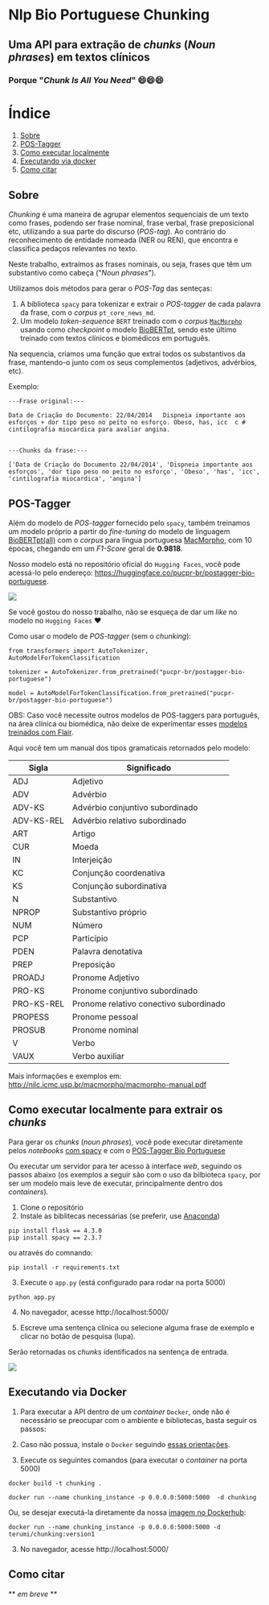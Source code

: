 # Nlp Bio Portuguese Chunking
## Uma API para extração de *chunks* (*Noun phrases*) em textos clínicos
### Porque "*Chunk Is All You Need*" 😄😄😄

# Índice
1. [Sobre](#sobre)
2. [POS-Tagger](#pos-tagger)
3. [Como executar localmente](#como-executar-localmente-para-extrair-os-chunks)
4. [Executando via docker](#executando-via-docker)
5. [Como citar](#como-citar)

## Sobre

*Chunking* é uma maneira de agrupar elementos sequenciais de um texto como frases, podendo ser frase nominal, frase verbal, frase preposicional etc, utilizando a sua parte do discurso (*POS-tag*). Ao contrário do reconhecimento de entidade nomeada (NER ou REN), que encontra e classifica pedaços relevantes no texto.

Neste trabalho, extraímos as frases nominais, ou seja, frases que têm um substantivo como cabeça ("*Noun phrases*"). 

Utilizamos dois métodos para gerar o *POS-Tag* das senteças:

1. A biblioteca `spacy` para tokenizar e extrair o *POS-tagger* de cada palavra da frase, com o *corpus* `pt_core_news_md`.
2. Um modelo *token-sequence* `BERT` treinado com o *corpus* [`MacMorpho`](http://nilc.icmc.usp.br/macmorpho/) usando como *checkpoint* o modelo [BioBERTpt](https://huggingface.co/pucpr/biobertpt-all), sendo este último treinado com textos clínicos e biomédicos em português.

Na sequencia, criamos uma função que extrai todos os substantivos da frase, mantendo-o junto com os seus complementos (adjetivos, advérbios, etc).

Exemplo: 
```
---Frase original:---

Data de Criação do Documento: 22/04/2014   Dispneia importante aos esforços + dor tipo peso no peito no esforço. Obeso, has, icc  c # cintilografia miocardica para avaliar angina.


---Chunks da frase:---

['Data de Criação do Documento 22/04/2014', 'Dispneia importante aos esforços', 'dor tipo peso no peito no esforço', 'Obeso', 'has', 'icc', 'cintilografia miocardica', 'angina']
```

## POS-Tagger

Além do modelo de *POS-tagger* fornecido pelo `spacy`, também treinamos um modelo próprio a partir do *fine-tuning* do modelo de linguagem [BioBERTpt(all)](https://huggingface.co/pucpr/biobertpt-all) com o *corpus* para língua portuguesa [MacMorpho](http://nilc.icmc.usp.br/macmorpho/), com 10 épocas, chegando em um *F1-Score* geral de **0.9818**.

Nosso modelo está no repositório oficial do `Hugging Faces`, você pode acessá-lo pelo endereço: https://huggingface.co/pucpr-br/postagger-bio-portuguese.

<img src="img/postagger-huggingfaces.png">

Se você gostou do nosso trabalho, não se esqueça de dar um *like* no modelo no `Hugging Faces` ❤️

Como usar o modelo de *POS-tagger* (sem o *chunking*):

```
from transformers import AutoTokenizer, AutoModelForTokenClassification

tokenizer = AutoTokenizer.from_pretrained("pucpr-br/postagger-bio-portuguese")

model = AutoModelForTokenClassification.from_pretrained("pucpr-br/postagger-bio-portuguese")
```

OBS: Caso você necessite outros modelos de POS-taggers para português, na área clínica ou biomédica, não deixe de experimentar esses [modelos treinados com Flair](https://github.com/HAILab-PUCPR/portuguese-clinical-pos-tagger).

Aqui você tem um manual dos tipos gramaticais retornados pelo modelo:

| Sigla  |  Significado  |
| ------------------- | ------------------- |
|  ADJ |  Adjetivo |
|  ADV |  Advérbio |
|  ADV-KS |  Advérbio conjuntivo subordinado  |
|  ADV-KS-REL |   Advérbio relativo subordinado |
|  ART |  Artigo  |
|  CUR |  Moeda  |
|  IN |  Interjeição |
|  KC |  Conjunção coordenativa |
|  KS |  Conjunção subordinativa |
|  N |  Substantivo |
|  NPROP | Substantivo próprio |
|  NUM |  Número |
|  PCP |  Particípio |
|  PDEN |  Palavra denotativa |
|  PREP |  Preposição |
|  PROADJ |  Pronome Adjetivo |
|  PRO-KS |  Pronome conjuntivo subordinado |
|  PRO-KS-REL |  Pronome relativo conectivo subordinado |
|  PROPESS |  Pronome pessoal |
|  PROSUB |  Pronome nominal |
|  V | Verbo |
|  VAUX  | Verbo auxiliar |

Mais informações e exemplos em: http://nilc.icmc.usp.br/macmorpho/macmorpho-manual.pdf

## Como executar localmente para extrair os *chunks*

Para gerar os *chunks* (*noun phrases*), você pode executar diretamente pelos *notebooks* [com spacy](https://github.com/lisaterumi/nlp-portuguese-chunking/blob/main/notebook/chunking-portuguese_spacy.ipynb) e com o [POS-Tagger Bio Portuguese](https://github.com/lisaterumi/nlp-portuguese-chunking/blob/main/notebook/chunking-portuguese_postagger_biopt.ipynb)

Ou executar um servidor para ter acesso à interface *web*, seguindo os passos abaixo (os exemplos a seguir são com o uso da bilbioteca `spacy`, por ser um modelo mais leve de executar, principalmente dentro dos *containers*).

1. Clone o repositório
2. Instale as biblitecas necessárias (se preferir, use [Anaconda](http://www.anaconda.com))
```
pip install flask == 4.3.0
pip install spacy == 2.3.7
```
ou através do comnando:
```
pip install -r requirements.txt
```
3. Execute o `app.py` (está configurado para rodar na porta 5000)
```
python app.py
```
4. No navegador, acesse http://localhost:5000/

5. Escreve uma sentença clínica ou selecione alguma frase de exemplo e clicar no botão de pesquisa (lupa). 
 
Serão retornadas os *chunks* identificados na sentença de entrada. 
 
<img src="img/chunk.png">

## Executando via Docker

1. Para executar a API dentro de um *container* `Docker`, onde não é necessário se preocupar com o ambiente e bibliotecas, basta seguir os passos:

1. Caso não possua, instale o `Docker` seguindo [essas orientações](https://docs.docker.com/get-started/).

2. Execute os seguintes comandos (para executar o *container* na porta 5000)
```
docker build -t chunking .

docker run --name chunking_instance -p 0.0.0.0:5000:5000  -d chunking
```
Ou, se desejar executá-la diretamente da nossa [imagem no Dockerhub](https://hub.docker.com/r/terumi/chunking/tags):
```
docker run --name chunking_instance -p 0.0.0.0:5000:5000 -d terumi/chunking:version1
```
3. No navegador, acesse http://localhost:5000/

## Como citar

** *em breve* **

